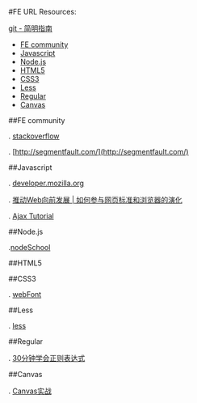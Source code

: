 #FE URL Resources: 

[git - 简明指南](http://rogerdudler.github.io/git-guide/index.zh.html)

- [FE community](#fe-community)
- [Javascript](#javascript)
- [Node.js](#node.js)
- [HTML5](#html5)
- [CSS3](#css3)
- [Less](#less)
- [Regular](#regular)
- [Canvas](#canvas)

##FE community

 . [stackoverflow](http://stackoverflow.com/questions/tagged/javascript)

 . [http://segmentfault.com/](http://segmentfault.com/)


##Javascript

  . [developer.mozilla.org](https://developer.mozilla.org/zh-CN/docs/Web/JavaScript/Guide)

  . [推动Web向前发展 | 如何参与网页标准和浏览器的演化](http://movethewebforward.org/cn/)

  . [Ajax Tutorial](http://www.tizag.com/ajaxTutorial/)


##Node.js

.[nodeSchool](http://nodeschool.io/zh-cn/)



##HTML5



##CSS3

. [webFont](http://www.fontsquirrel.com/tools/webfont-generator)



##Less

. [less](http://www.lesscss.net/)


##Regular

. [30分钟学会正则表达式](http://deerchao.net/tutorials/regex/regex.htm)


##Canvas

. [Canvas实战](http://www.cnblogs.com/tim-li/archive/2012/08/06/2580252.html)